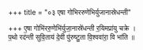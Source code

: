 +++
title = "०३ एषा गोभिररुणेभिर्युजानास्रेधन्ती"

+++
ए॒षा गोभि॑ररु॒णेभि॑र्युजा॒नास्रे॑धन्ती र॒यिमप्रा॑यु चक्रे ।  
प॒थो रद॑न्ती सुवि॒ताय॑ दे॒वी पु॑रुष्टु॒ता वि॒श्ववा॑रा॒ वि भा॑ति ॥